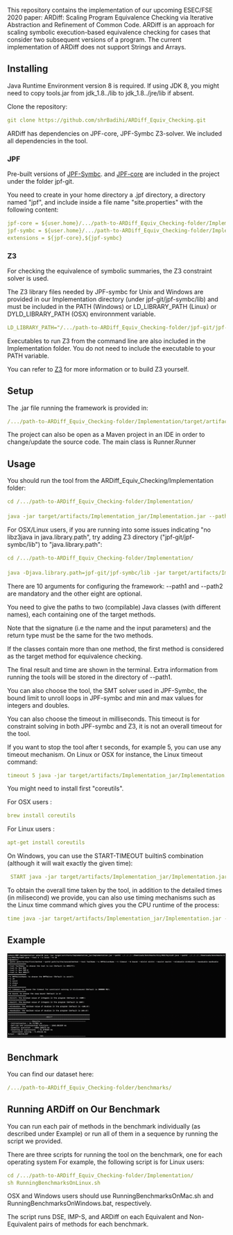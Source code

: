 This repository contains the implementation of our upcoming ESEC/FSE 2020 paper: ARDiff: Scaling Program Equivalence Checking via Iterative Abstraction and Refinement of Common Code. 
ARDiff is an approach for scaling symbolic execution-based equivalence checking for cases that consider two subsequent versions of a program.
The current implementation of ARDiff does not support Strings and Arrays.

## Installing
Java Runtime Environment version 8 is required. If using JDK 8, you might need to copy tools.jar from jdk_1.8../lib to jdk_1.8../jre/lib if absent.

Clone the repository:
````yaml
git clone https://github.com/shrBadihi/ARDiff_Equiv_Checking.git
````

ARDiff has dependencies on JPF-core, JPF-Symbc Z3-solver. We included all dependencies in the tool. 

### JPF
Pre-built versions of [JPF-Symbc](https://github.com/SymbolicPathFinder/jpf-symbc). and [JPF-core](https://https://github.com/javapathfinder/jpf-core) are included in the project under the folder jpf-git.

You need to create in your home directory a .jpf directory, a directory named "jpf", and include inside a file name "site.properties" with the following content:
````yaml
jpf-core = ${user.home}/.../path-to-ARDiff_Equiv_Checking-folder/Implementation/jpf-git/jpf-core
jpf-symbc = ${user.home}/.../path-to-ARDiff_Equiv_Checking-folder/Implementation/jpf-git/jpf-symbc
extensions = ${jpf-core},${jpf-symbc}
````

### Z3
For checking the equivalence of symbolic summaries, the Z3 constraint solver is used. 

The Z3 library files needed by JPF-symbc for Unix and Windows are provided in our Implementation directory (under jpf-git/jpf-symbc/lib) and must be included in the PATH (Windows) or LD_LIBRARY_PATH (Linux) or DYLD_LIBRARY_PATH (OSX) environnment variable.

````yaml
LD_LIBRARY_PATH="/.../path-to-ARDiff_Equiv_Checking-folder/jpf-git/jpf-symbc/lib"
````

Executables to run Z3 from the command line are also included in the Implementation folder. You do not need to include the executable to your PATH variable.

You can refer to [Z3](https://github.com/Z3Prover/z3) for more information or to build Z3 yourself.

## Setup

The .jar file running the framework is provided in:
```yaml
/.../path-to-ARDiff_Equiv_Checking-folder/Implementation/target/artifacts/Implementation_jar/Implementation.jar
```

The project can also be open as a Maven project in an IDE in order to change/update the source code. The main class is Runner.Runner

## Usage
You should run the tool from the ARDiff_Equiv_Checking/Implementation folder:
```yaml
cd /.../path-to-ARDiff_Equiv_Checking-folder/Implementation/

java -jar target/artifacts/Implementation_jar/Implementation.jar --path1 path/to/the/first/method --path2 path/to/the/second/method --tool ToolName --s SMTSolverName --t timeout --bound LoopBoundLimit --minint Integer --maxint Integer --mindouble Double --maxdouble Double
```
For OSX/Linux users, if you are running into some issues indicating "no libz3java in java.library.path", 
try adding Z3 directory ("jpf-git/jpf-symbc/lib") to "java.library.path":

```yaml
cd /.../path-to-ARDiff_Equiv_Checking-folder/Implementation/

java -Djava.library.path=jpf-git/jpf-symbc/lib -jar target/artifacts/Implementation_jar/Implementation.jar --path1 path/to/the/first/method --path2 path/to/the/second/method --tool ToolName --s SMTSolverName --t timeout --bound LoopBoundLimit --minint Integer --maxint Integer --mindouble Double --maxdouble Double
```

There are 10 arguments for configuring the framework: --path1 and --path2 are mandatory and the other eight are optional. 

You need to give the paths to two (compilable) Java classes (with different names), each containing one of the target methods.

Note that the signature (i.e the name and the input parameters) and the return type must be the same for the two methods.

If the classes contain more than one method, the first method is considered as the target method for equivalence checking. 

The final result and time are shown in the terminal. Extra information from running the tools will be stored in the directory of --path1.

You can also choose the tool, the SMT solver used in JPF-Symbc, the bound limit to unroll loops in JPF-symbc and min and max values for integers and doubles. 

You can also choose the timeout in milliseconds. This timeout is for constraint solving in both JPF-symbc and Z3, it is not an overall timeout for the tool. 

If you want to stop the tool after t seconds, for example 5, you can use any timeout mechanism.
On Linux or OSX for instance, the Linux timeout command:  

```yaml
timeout 5 java -jar target/artifacts/Implementation_jar/Implementation.jar --path1 path/to/the/first/method --path2 path/to/the/second/method --tool ToolName --s SMTSolverName --t timeout --bound LoopBoundLimit --minint Integer --maxint Integer --mindouble Double --maxdouble Double
```
You might need to install first "coreutils". 

For  OSX users :
```yaml
brew install coreutils
```

For  Linux users :
```yaml
apt-get install coreutils
```

On Windows, you can use the  START-TIMEOUT builtinS combination (although it will wait exactly the given time):
```yaml
 START java -jar target/artifacts/Implementation_jar/Implementation.jar --path1 path/to/the/first/method --path2 path/to/the/second/method --tool ToolName --s SMTSolverName --t timeout --bound LoopBoundLimit --minint Integer --maxint Integer --mindouble Double --maxdouble Double & TIMEOUT /T 5
```

To obtain the overall time taken by the tool, in addition to the detailed times (in milisecond) we provide, you can also use timing mechanisms such as the Linux time command which gives you the CPU runtime of the process:
```yaml
time java -jar target/artifacts/Implementation_jar/Implementation.jar --path1 path/to/the/first/method --path2 path/to/the/second/method --tool ToolName --s SMTSolverName --t timeout --bound LoopBoundLimit --minint Integer --maxint Integer --mindouble Double --maxdouble Double
```

## Example
![](/img/eg.png)

## Benchmark 
You can find our dataset here:
```yaml
/.../path-to-ARDiff_Equiv_Checking-folder/benchmarks/
```
## Running ARDiff on Our Benchmark
You can run each pair of methods in the benchmark individually (as described under Example) or run all of them in a sequence by running the script we provided.

There are three scripts for running the tool on the benchmark, one for each operating system
For example, the following script is for Linux users:
```yaml
cd /.../path-to-ARDiff_Equiv_Checking-folder/Implementation/
sh RunningBenchmarksOnLinux.sh
```
OSX and Windows users should use RunningBenchmarksOnMac.sh and RunningBenchmarksOnWindows.bat, respectively.

The script runs DSE, IMP-S, and ARDiff on each Equivalent and Non-Equivalent pairs of methods for each benchmark. 






